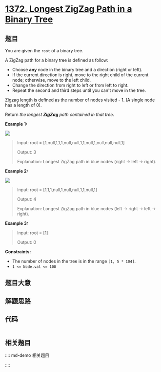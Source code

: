 # [1372. Longest ZigZag Path in a Binary Tree](https://leetcode.com/problems/longest-zigzag-path-in-a-binary-tree/)

## 题目

You are given the `root` of a binary tree.

A ZigZag path for a binary tree is defined as follow:

  * Choose **any** node in the binary tree and a direction (right or left).
  * If the current direction is right, move to the right child of the current node; otherwise, move to the left child.
  * Change the direction from right to left or from left to right.
  * Repeat the second and third steps until you can't move in the tree.

Zigzag length is defined as the number of nodes visited - 1. (A single node
has a length of 0).

Return _the longest **ZigZag** path contained in that tree_.



**Example 1:**

![](https://assets.leetcode.com/uploads/2020/01/22/sample_1_1702.png)

> Input: root = [1,null,1,1,1,null,null,1,1,null,1,null,null,null,1]
> 
> Output: 3
> 
> Explanation: Longest ZigZag path in blue nodes (right -> left -> right).

**Example 2:**

![](https://assets.leetcode.com/uploads/2020/01/22/sample_2_1702.png)

> Input: root = [1,1,1,null,1,null,null,1,1,null,1]
> 
> Output: 4
> 
> Explanation: Longest ZigZag path in blue nodes (left -> right -> left -> right).

**Example 3:**

> Input: root = [1]
> 
> Output: 0

**Constraints:**

  * The number of nodes in the tree is in the range `[1, 5 * 104]`.
  * `1 <= Node.val <= 100`


## 题目大意

## 解题思路

## 代码

```javascript

```

## 相关题目

:::: md-demo 相关题目

::::
